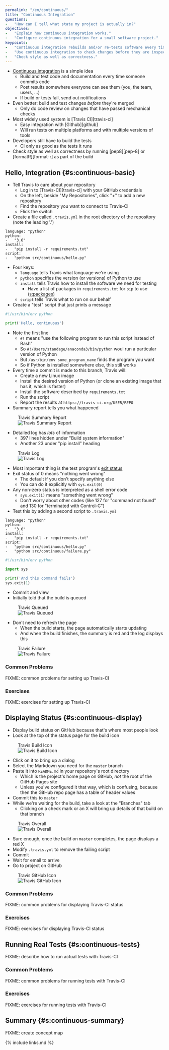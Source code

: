 ```yaml
---
permalink: "/en/continuous/"
title: "Continuous Integration"
questions:
-   "How can I tell what state my project is actually in?"
objectives:
-   "Explain how continuous integration works."
-   "Configure continuous integration for a small software project."
keypoints:
-   "Continuous integration rebuilds and/or re-tests software every time something changes."
-   "Use continuous integration to check changes before they are inspected."
-   "Check style as well as correctness."
---
```


-   [Continuous integration](#g:continuous-integration) is a simple idea
    -   Build and test code and documentation every time someone commits code
    -   Post results somewhere everyone can see them (you, the team, users, ...)
    -   If build or tests fail, send out notifications
-   Even better: build and test changes *before* they're merged
    -   Only do code review on changes that have passed mechanical checks
-   Most widely used system is [Travis CI][travis-ci]
    -   Easy integration with [Github][github]
    -   Will run tests on multiple platforms and with multiple versions of tools
-   Developers still have to build the tests
    -   CI only as good as the tests it runs
-   Check style as well as correctness by running [pep8][pep-8] or [formatR][format-r] as part of the build

## Hello, Integration {#s:continuous-basic}

-   Tell Travis to care about your repository
    -   Log in to [Travis-CI][travis-ci] with your GitHub credentials
    -   On the left, beside "My Repositories", click "+" to add a new repository
    -   Find the repository you want to connect to Travis-CI
    -   Flick the switch
-   Create a file called `.travis.yml` in the root directory of the repository (note the leading '.')

```
language: "python"
python:
-   "3.6"
install:
-   "pip install -r requirements.txt"
script:
-   "python src/continuous/hello.py"
```

-   Four keys:
    -   `language` tells Travis what language we're using
    -   `python` specifies the version (or versions) of Python to use
    -   `install` tells Travis how to install the software we need for testing
        -   Have a list of packages in `requirements.txt` for `pip` to use ([s:packages](#CHAPTER))
    -   `script` tells Travis what to run on our behalf
-   Create a "test" script that just prints a message

```py
#!/usr/bin/env python

print('Hello, continuous')
```

-   Note the first line
    -   `#!` means "use the following program to run this script instead of Bash"
    -   So `#!/Users/standage/anaconda3/bin/python` woul run a particular version of Python
    -   But `/usr/bin/env some_program_name` finds the program you want
    -   So if Python is installed somewhere else, this still works
-   Every time a commit is made to this branch, Travis will:
    -   Create a new Linux image
    -   Install the desired version of Python (or clone an existing image that has it, which is faster)
    -   Install the software described by `requirements.txt`
    -   Run the script
    -   Report the results at `https://travis-ci.org/USER/REPO`
-   Summary report tells you what happened

<figure>
  <figcaption>Travis Summary Report</figcaption>
  <img id="f:continuous-summary" src="../../files/travis-summary.png" alt="Travis Summary Report" />
</figure>

-   Detailed log has *lots* of information
    -   397 lines hidden under "Build system information"
    -   Another 23 under "pip install" heading

<figure>
  <figcaption>Travis Log</figcaption>
  <img id="f:continuous-log" src="../../files/travis-log.png" alt="Travis Log" />
</figure>

-   Most important thing is the test program's [exit status](#g:exit-status)
-   Exit status of 0 means "nothing went wrong"
    -   The default if you don't specify anything else
    -   You can do it explicitly with `sys.exit(0)`
-   Any non-zero status is interpreted as a shell error code
    -   `sys.exit(1)` means "something went wrong"
    -   Don't worry about other codes (like 127 for "command not found" and 130 for "terminated with Control-C")
-   Test this by adding a second script to `.travis.yml`

```
language: "python"
python:
-   "3.6"
install:
-   "pip install -r requirements.txt"
script:
-   "python src/continuous/hello.py"
-   "python src/continuous/failure.py"
```
```py
#!/usr/bin/env python

import sys

print('And this command fails')
sys.exit(1)
```

-   Commit and view
-   Initially told that the build is queued

<figure>
  <figcaption>Travis Queued</figcaption>
  <img id="f:continuous-queued" src="../../files/travis-queued.png" alt="Travis Queued" />
</figure>

-   Don't need to refresh the page
    -   When the build starts, the page automatically starts updating
    -   And when the build finishes, the summary is red and the log displays this

<figure>
  <figcaption>Travis Failure</figcaption>
  <img id="f:continuous-failure" src="../../files/travis-failure.png" alt="Travis Failure" />
</figure>

### Common Problems

FIXME: common problems for setting up Travis-CI

### Exercises

FIXME: exercises for setting up Travis-CI

## Displaying Status {#s:continuous-display}

-   Display build status on GitHub because that's where most people look
-   Look at the top of the status page for the build icon

<figure>
  <figcaption>Travis Build Icon</figcaption>
  <img id="f:continuous-build-icon" src="../../files/travis-build-icon.png" alt="Travis Build Icon" />
</figure>

-   Click on it to bring up a dialog
-   Select the Markdown you need for the `master` branch
-   Paste it into `README.md` in your repository's root directory
    -   Which is the project's home page on GitHub, *not* the root of the GitHub Pages site
    -   Unless you've configured it that way, which is confusing, because then the GitHub repo page has a table of header values
-   Commit this to `master`
-   While we're waiting for the build, take a look at the "Branches" tab
    -   Clicking on a check mark or an X will bring up details of that build on that branch

<figure>
  <figcaption>Travis Overall</figcaption>
  <img id="f:continuous-overall" src="../../files/travis-overall.png" alt="Travis Overall" />
</figure>

-   Sure enough, once the build on `master` completes, the page displays a red X
-   Modify `.travis.yml` to remove the failing script
-   Commit
-   Wait for email to arrive
-   Go to project on GitHub

<figure>
  <figcaption>Travis GitHub Icon</figcaption>
  <img id="f:continuous-github-icon" src="../../files/travis-github-icon.png" alt="Travis GitHub Icon" />
</figure>

### Common Problems

FIXME: common problems for displaying Travis-CI status

### Exercises

FIXME: exercises for displaying Travis-CI status

## Running Real Tests {#s:continuous-tests}

FIXME: describe how to run actual tests with Travis-CI

### Common Problems

FIXME: common problems for running tests with Travis-CI

### Exercises

FIXME: exercises for running tests with Travis-CI

## Summary {#s:continuous-summary}

FIXME: create concept map

{% include links.md %}
